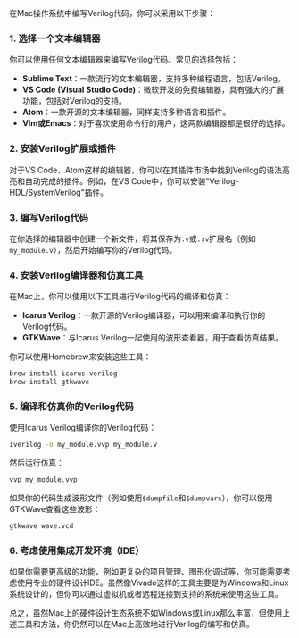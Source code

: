 在Mac操作系统中编写Verilog代码，你可以采用以下步骤：

### 1. 选择一个文本编辑器

你可以使用任何文本编辑器来编写Verilog代码。常见的选择包括：

- **Sublime Text**：一款流行的文本编辑器，支持多种编程语言，包括Verilog。
- **VS Code (Visual Studio Code)**：微软开发的免费编辑器，具有强大的扩展功能，包括对Verilog的支持。
- **Atom**：一款开源的文本编辑器，同样支持多种语言和插件。
- **Vim或Emacs**：对于喜欢使用命令行的用户，这两款编辑器都是很好的选择。

### 2. 安装Verilog扩展或插件

对于VS Code、Atom这样的编辑器，你可以在其插件市场中找到Verilog的语法高亮和自动完成的插件。例如，在VS Code中，你可以安装"Verilog-HDL/SystemVerilog"插件。

### 3. 编写Verilog代码

在你选择的编辑器中创建一个新文件，将其保存为`.v`或`.sv`扩展名（例如`my_module.v`），然后开始编写你的Verilog代码。

### 4. 安装Verilog编译器和仿真工具

在Mac上，你可以使用以下工具进行Verilog代码的编译和仿真：

- **Icarus Verilog**：一款开源的Verilog编译器，可以用来编译和执行你的Verilog代码。
- **GTKWave**：与Icarus Verilog一起使用的波形查看器，用于查看仿真结果。

你可以使用Homebrew来安装这些工具：

```bash
brew install icarus-verilog
brew install gtkwave
```

### 5. 编译和仿真你的Verilog代码

使用Icarus Verilog编译你的Verilog代码：

```bash
iverilog -o my_module.vvp my_module.v
```

然后运行仿真：

```bash
vvp my_module.vvp
```

如果你的代码生成波形文件（例如使用`$dumpfile`和`$dumpvars`），你可以使用GTKWave查看这些波形：

```bash
gtkwave wave.vcd
```

### 6. 考虑使用集成开发环境（IDE）

如果你需要更高级的功能，例如更复杂的项目管理、图形化调试等，你可能需要考虑使用专业的硬件设计IDE。虽然像Vivado这样的工具主要是为Windows和Linux系统设计的，但你可以通过虚拟机或者远程连接到支持的系统来使用这些工具。

总之，虽然Mac上的硬件设计生态系统不如Windows或Linux那么丰富，但使用上述工具和方法，你仍然可以在Mac上高效地进行Verilog的编写和仿真。